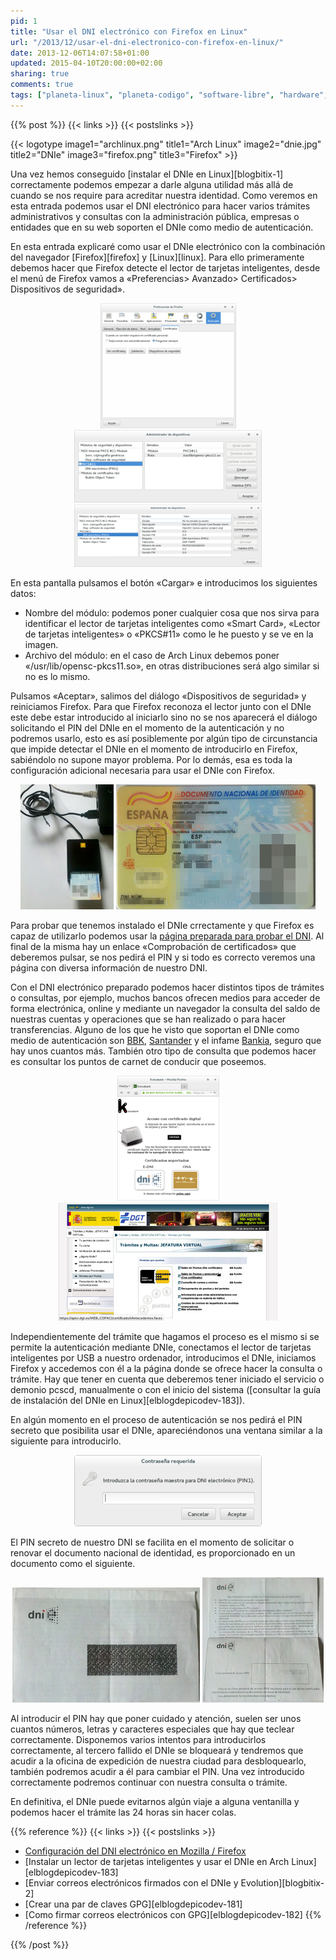 ```yaml
---
pid: 1
title: "Usar el DNI electrónico con Firefox en Linux"
url: "/2013/12/usar-el-dni-electronico-con-firefox-en-linux/"
date: 2013-12-06T14:07:58+01:00
updated: 2015-04-10T20:00:00+02:00
sharing: true
comments: true
tags: ["planeta-linux", "planeta-codigo", "software-libre", "hardware", "software"]
---
```


{{% post %}}
{{< links >}}
{{< postslinks >}}

{{< logotype image1="archlinux.png" title1="Arch Linux" image2="dnie.jpg" title2="DNIe" image3="firefox.png" title3="Firefox" >}}

Una vez hemos conseguido [instalar el DNIe en Linux][blogbitix-1] correctamente podemos empezar a darle alguna utilidad más allá de cuando se nos require para acreditar nuestra identidad. Como veremos en esta entrada podemos usar el DNI electrónico para hacer varios trámites administrativos y consultas con la administración pública, empresas o entidades que en su web soporten el DNIe como medio de autenticación.

En esta entrada explicaré como usar el DNIe electrónico con la combinación del navegador [Firefox][firefox] y [Linux][linux]. Para ello primeramente debemos hacer que Firefox detecte el lector de tarjetas inteligentes, desde el menú de Firefox vamos a «Preferencias> Avanzado> Certificados> Dispositivos de seguridad».

<div class="media" style="text-align: center;">
    <a href="assets/images/posts/1/preferencias-firefox.png" title="Preferencias de Firefox" data-gallery><img src="assets/images/posts/1/preferencias-firefox-thumb.png" alt="Preferencias de Firefox" title="Preferencias de Firefox">
    <a href="assets/images/posts/1/administrador-dispositivos-1.png" title="Administrador de dispositivos (1)" data-gallery><img src="assets/images/posts/1/administrador-dispositivos-1-thumb.png" alt="Administrador de dispositivos (1)" title="Administrador de dispositivos (1)"></a>
    <a href="assets/images/posts/1/administrador-dispositivos-2.png" title="Administrador de dispositivos (2)" data-gallery><img src="assets/images/posts/1/administrador-dispositivos-2-thumb.png" alt="Administrador de dispositivos (2)" title="Administrador de dispositivos (2)"></a>
</div>

En esta pantalla pulsamos el botón «Cargar» e introducimos los siguientes datos:

* Nombre del módulo: podemos poner cualquier cosa que nos sirva para identificar el lector de tarjetas inteligentes como «Smart Card», «Lector de tarjetas inteligentes» o «PKCS#11» como le he puesto y se ve en la imagen.
* Archivo del módulo: en el caso de Arch Linux debemos poner «/usr/lib/opensc-pkcs11.so», en otras distribuciones será algo similar si no es lo mismo.

Pulsamos «Aceptar», salimos del diálogo «Dispositivos de seguridad» y reiniciamos Firefox. Para que Firefox reconoza el lector junto con el DNIe este debe estar introducido al iniciarlo sino no se nos aparecerá el diálogo solicitando el PIN del DNIe en el momento de la autenticación y no podremos usarlo, esto es así posiblemente por algún tipo de circunstancia que impide detectar el DNIe en el momento de introducirlo en Firefox, sabiéndolo no supone mayor problema. Por lo demás, esa es toda la configuración adicional necesaria para usar el DNIe con Firefox.

<div class="media" style="text-align: center;">
    <a href="assets/images/posts/1/lector-dnie.jpg" title="Lector de tarjetas inteligentes y DNIe" data-gallery><img src="assets/images/posts/1/lector-dnie-thumb.jpg" alt="Lector de tarjetas inteligentes y DNIe" title="Lector de tarjetas inteligentes y DNIe"></a>
    <a href="assets/images/posts/1/dnie.jpg" title="DNI electrónico" data-gallery><img src="assets/images/posts/1/dnie-thumb.jpg" alt="DNI electrónico" title="DNI electrónico"></a>
</div>

Para probar que tenemos instalado el DNIe crrectamente y que Firefox es capaz de utilizarlo podemos usar la [página preparada para probar el DNI](http://www.dnielectronico.es/como_utilizar_el_dnie/verificar.html). Al final de la misma hay un enlace «Comprobación de certificados» que deberemos pulsar, se nos pedirá el PIN y si todo es correcto veremos una página con diversa información de nuestro DNI.

Con el DNI electrónico preparado podemos hacer distintos tipos de trámites o consultas, por ejemplo, muchos bancos ofrecen medios para acceder de forma electrónica, online y mediante un navegador la consulta del saldo de nuestras cuentas y operaciones que se han realizado o para hacer transferencias. Alguno de los que he visto que soportan el DNIe como medio de autenticación son [BBK](https://portal.bbk.es), [Santander](https://www.bancosantander.es) y el infame [Bankia](http://www.bankia.com/es/), seguro que hay unos cuantos más. También otro tipo de consulta que podemos hacer es consultar los puntos de carnet de conducir que poseemos.

<div class="media" style="text-align: center;">
    <a href="assets/images/posts/1/bbk-dnie.png" title="Autenticación BBK con DNIe" data-gallery><img src="assets/images/posts/1/bbk-dnie-thumb.png" alt="Autenticación BBK con DNIe" title="Autenticación BBK con DNIe"></a>
    <a href="assets/images/posts/1/dgt-puntos-carnet.jpg" title="Consultar puntos cárnet DGT" data-gallery><img src="assets/images/posts/1/dgt-puntos-carnet-thumb.jpg" alt="Consultar puntos cárnet DGT" title="Consultar puntos cárnet DGT"></a>
</div>

Independientemente del trámite que hagamos el proceso es el mismo si se permite la autenticación mediante DNIe, conectamos el lector de tarjetas inteligentes por USB a nuestro ordenador, introducimos el DNIe, iniciamos Firefox y accedemos con él a la página donde se ofrece hacer la consulta o trámite. Hay que tener en cuenta que deberemos tener iniciado el servicio o demonio pcscd, manualmente o con el inicio del sistema ([consultar la guía de instalación del DNIe en Linux][elblogdepicodev-183]).

En algún momento en el proceso de autenticación se nos pedirá el PIN secreto que posibilita usar el DNIe, apareciéndonos una ventana similar a la siguiente para introducirlo.

<div class="media" style="text-align: center;">
    <a href="assets/images/posts/1/pin.png" title="Diálogo de solicitud de PIN con el DNIe" data-gallery><img src="assets/images/posts/1/pin-thumb.png" alt="Diálogo de solicitud de PIN con el DNIe" title="Diálogo de solicitud de PIN con el DNIe"></a>
</div>

El PIN secreto de nuestro DNI se facilita en el momento de solicitar o renovar el documento nacional de identidad, es proporcionado en un documento como el siguiente.

<div class="media" style="text-align: center;">
    <a href="assets/images/posts/1/documento-pin-dnie-1.jpg" title="Documento con el PIN del DNIe (1)" data-gallery><img src="assets/images/posts/1/documento-pin-dnie-1-thumb.jpg" alt="Documento con el PIN del DNIe (1)" title="Documento con el PIN del DNIe (1)"></a>
    <a href="assets/images/posts/1/documento-pin-dnie-2.jpg" title="Documento con el PIN del DNIe (2)" data-gallery><img src="assets/images/posts/1/documento-pin-dnie-2-thumb.jpg" alt="Documento con el PIN del DNIe (2)" title="Documento con el PIN del DNIe (2)"></a>
</div>

Al introducir el PIN hay que poner cuidado y atención, suelen ser unos cuantos números, letras y caracteres especiales que hay que teclear correctamente. Disponemos varios intentos para introducirlos correctamente, al tercero fallido el DNIe se bloqueará y tendremos que acudir a la oficina de expedición de nuestra ciudad para desbloquearlo, también podremos acudir a él para cambiar el PIN. Una vez introducido correctamente podremos continuar con nuestra consulta o trámite.

En definitiva, el DNIe puede evitarnos algún viaje a alguna ventanilla y podemos hacer el trámite las 24 horas sin hacer colas.

{{% reference %}}
{{< links >}}
{{< postslinks >}}
* [Configuración del DNI electrónico en Mozilla / Firefox](http://web.cenatic.es/dnie/index.php?option=com_content&view=article&id=104&Itemid=139)
* [Instalar un lector de tarjetas inteligentes y usar el DNIe en Arch Linux][elblogdepicodev-183]
* [Enviar correos electrónicos firmados con el DNIe y Evolution][blogbitix-2]
* [Crear una par de claves GPG][elblogdepicodev-181]
* [Como firmar correos electrónicos con GPG][elblogdepicodev-182]
{{% /reference %}}

{{% /post %}}
